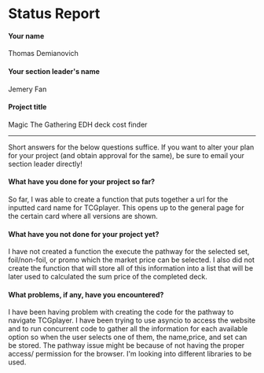 # Status Report

#### Your name

Thomas Demianovich

#### Your section leader's name

Jemery Fan

#### Project title

Magic The Gathering EDH deck cost finder 

***

Short answers for the below questions suffice. If you want to alter your plan for your project (and obtain approval for the same), be sure to email your section leader directly!

#### What have you done for your project so far?

So far, I was able to create a function that puts together a url for the inputted card name for TCGplayer. This opens up to the general page for the certain card where all versions are shown.

#### What have you not done for your project yet?

I have not created a function the execute the pathway for the selected set, foil/non-foil, or promo which the market price can be selected. I also did not create the function that will store all of this information into a list that will be later used to calculated the sum price of the completed deck.

#### What problems, if any, have you encountered?

I have been having problem with creating the code for the pathway to navigate TCGplayer. I have been trying to use asyncio to access the website and to run concurrent code to gather all the information for each available option so when the user selects one of them, the name,price, and set can be stored. The pathway issue might be because of not having the proper access/ permission for the browser. I'm looking into different libraries to be used.
